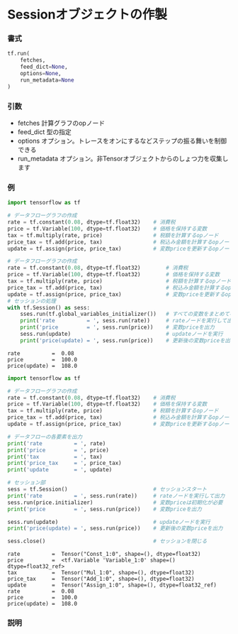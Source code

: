 # Sessionオブジェクトの作製

### 書式

```python
tf.run(
	fetches,
	feed_dict=None,
	options=None,
	run_metadata=None
)
```

### 引数

- fetches	計算グラフのopノード
- feed_dict	型の指定
- options	オプション。トレースをオンにするなどステップの振る舞いを制御できる
- run_metadata	オプション。非Tensorオブジェクトからのしょつ力を収集します

### 例

```python
import tensorflow as tf

# データフローグラフの作成
rate = tf.constant(0.08, dtype=tf.float32)    # 消費税
price = tf.Variable(100, dtype=tf.float32)    # 価格を保持する変数
tax = tf.multiply(rate, price)                # 税額を計算するopノード
price_tax = tf.add(price, tax)                # 税込み金額を計算するopノード
update = tf.assign(price, price_tax)          # 変数priceを更新するopノード

# データフローグラフの作成
rate = tf.constant(0.08, dtype=tf.float32)        # 消費税
price = tf.Variable(100, dtype=tf.float32)        # 価格を保持する変数
tax = tf.multiply(rate, price)                    # 税額を計算するopノード
price_tax = tf.add(price, tax)                    # 税込み金額を計算するopノード
update = tf.assign(price, price_tax)              # 変数priceを更新するopノード
# セッションの処理
with tf.Session() as sess:
    sses.run(tf.global_variables_initializer())   # すべての変数をまとめて初期化
    print('rate          = ', sess.run(rate))     # rateノードを実行して出力
    print('price         = ', sess.run(price))    # 変数priceを出力
    sess.run(update)                              # updateノードを実行
    print('price(update) = ', sess.run(price))    # 更新後の変数priceを出力
```
	rate          =  0.08
	price         =  100.0
	price(update) =  108.0
```python
import tensorflow as tf

# データフローグラフの作成
rate = tf.constant(0.08, dtype=tf.float32)    # 消費税
price = tf.Variable(100, dtype=tf.float32)    # 価格を保持する変数
tax = tf.multiply(rate, price)                # 税額を計算するopノード
price_tax = tf.add(price, tax)                # 税込み金額を計算するopノード
update = tf.assign(price, price_tax)          # 変数priceを更新するopノード

# データフローの各要素を出力
print('rate          = ', rate)
print('price         = ', price)
print('tax           = ', tax)
print('price_tax     = ', price_tax)
print('update        = ', update)

# セッション部
sess = tf.Session()                           # セッションスタート
print('rate          = ', sess.run(rate))     # rateノードを実行して出力
sess.run(price.initializer)                   # 変数priceは初期化が必要
print('price         = ', sess.run(price))    # 変数priceを出力

sess.run(update)                              # updateノードを実行
print('price(update) = ', sess.run(price))    # 更新後の変数priceを出力

sess.close()                                  # セッションを閉じる
```
	rate          =  Tensor("Const_1:0", shape=(), dtype=float32)
	price         =  <tf.Variable 'Variable_1:0' shape=() dtype=float32_ref>
	tax           =  Tensor("Mul_1:0", shape=(), dtype=float32)
	price_tax     =  Tensor("Add_1:0", shape=(), dtype=float32)
	update        =  Tensor("Assign_1:0", shape=(), dtype=float32_ref)
	rate          =  0.08
	price         =  100.0
	price(update) =  108.0

### 説明
